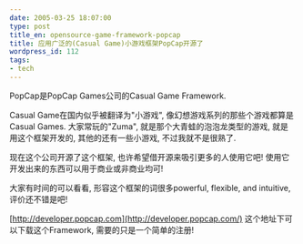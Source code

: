 ```yaml
---
date: 2005-03-25 18:07:00
type: post
title_en: opensource-game-framework-popcap
title: 应用广泛的(Casual Game)小游戏框架PopCap开源了
wordpress_id: 112
tags:
- tech
---
```


PopCap是PopCap Games公司的Casual Game Framework.  
  
Casual Game在国内似乎被翻译为"小游戏", 像幻想游戏系列的那些个游戏都算是Casual Games. 大家常玩的"Zuma", 就是那个大青蛙的泡泡龙类型的游戏, 就是用这个框架开发的, 其他的还有一些小游戏, 不过我就不是很熟了.  
  
现在这个公司开源了这个框架, 也许希望借开源来吸引更多的人使用它吧! 使用它开发出来的东西可以用于商业或非商业均可!  
  
大家有时间的可以看看, 形容这个框架的词很多powerful, flexible, and intuitive,评价还不错是吧!  
  
[http://developer.popcap.com](http://developer.popcap.com/) 这个地址下可以下载这个Framework, 需要的只是一个简单的注册!
